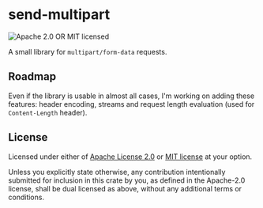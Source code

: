 # send-multipart

![Apache 2.0 OR MIT licensed][license-badge]

[license-badge]: https://img.shields.io/badge/license-Apache2.0%2FMIT-blue.svg

A small library for `multipart/form-data` requests.

## Roadmap

Even if the library is usable in almost all cases, I'm working on adding these
features: header encoding, streams and request length evaluation (used for
`Content-Length` header).

## License

Licensed under either of [Apache License 2.0](LICENSE-APACHE) or [MIT
license](LICENSE-MIT) at your option.

Unless you explicitly state otherwise, any contribution intentionally submitted
for inclusion in this crate by you, as defined in the Apache-2.0 license, shall
be dual licensed as above, without any additional terms or conditions.
